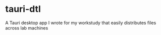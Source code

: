 # tauri-dtl
A Tauri desktop app I wrote for my workstudy that easily distributes files across lab machines 
